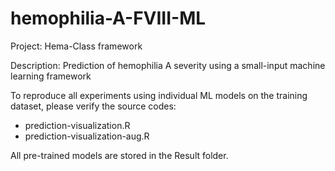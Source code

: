 # hemophilia-A-FVIII-ML

Project: Hema-Class framework

Description: Prediction of hemophilia A severity using a small-input machine learning framework

To reproduce all experiments using individual ML models on the training dataset, please verify the source codes: 
- prediction-visualization.R
- prediction-visualization-aug.R

All pre-trained models are stored in the Result folder.
